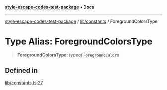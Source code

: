 [**style-escape-codes-test-package**](../../../README.md) • **Docs**

***

[style-escape-codes-test-package](../../../modules.md) / [lib/constants](../README.md) / ForegroundColorsType

# Type Alias: ForegroundColorsType

> **ForegroundColorsType**: *typeof* [`ForegroundColors`](../variables/ForegroundColors.md)

## Defined in

[lib/constants.ts:27](https://github.com/mastermind-0xff/style-escape-codes/blob/35eeb3b5ab03f193c615000622ad5113dacfdf6d/src/lib/constants.ts#L27)
